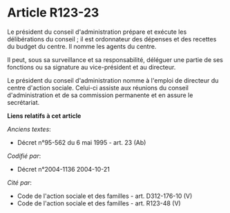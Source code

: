 # Article R123-23

Le président du conseil d'administration prépare et exécute les délibérations du conseil ; il est ordonnateur des dépenses et
des recettes du budget du centre. Il nomme les agents du centre.

Il peut, sous sa surveillance et sa responsabilité, déléguer une partie de ses fonctions ou sa signature au vice-président et
au directeur.

Le président du conseil d'administration nomme à l'emploi de directeur du centre d'action sociale. Celui-ci assiste aux
réunions du conseil d'administration et de sa commission permanente et en assure le secrétariat.

**Liens relatifs à cet article**

_Anciens textes_:

  - Décret n°95-562 du 6 mai 1995 - art. 23 (Ab)

_Codifié par_:

  - Décret n°2004-1136 2004-10-21

_Cité par_:

  - Code de l'action sociale et des familles - art. D312-176-10 (V)
  - Code de l'action sociale et des familles - art. R123-48 (V)
